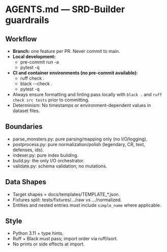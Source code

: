 # AGENTS.md — SRD-Builder guardrails

## Workflow
- **Branch:** one feature per PR. Never commit to main.
- **Local development:**
  - pre-commit run -a
  - pytest -q
- **CI and container environments (no pre-commit available):**
  - ruff check .
  - black --check .
  - pytest -q
- Always ensure formatting and linting pass locally with `black .` and `ruff check src tests` prior to committing.
- Determinism: No timestamps or environment-dependent values in dataset files.


## Boundaries
- parse_monsters.py: pure parsing/mapping only (no I/O/logging).
- postprocess.py: pure normalization/polish (legendary, CR, text, defenses, ids).
- indexer.py: pure index building.
- build.py: the only I/O orchestrator.
- validate.py: schema validation; no mutations.

## Data Shapes
- Target shapes = docs/templates/TEMPLATE_*.json.
- Fixtures split: tests/fixtures/.../raw vs .../normalized.
- Entities and nested entries must include `simple_name` where applicable.

## Style
- Python 3.11 + type hints.
- Ruff + Black must pass; import order via ruff/isort.
- No prints or side effects at import.
